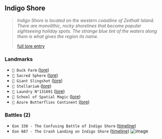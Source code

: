 ## Indigo Shore
> *Indigo Shore is located on the western coastline of Zeithalt Island. There are monolithic, rocky shorelines that become popular sightseeing holiday spots. The strange blue tint of the waters along them is what gives the region its name.*  
>  
> [full lore entry](<https://zeithalt.github.io//r/indigo_shore.html>)

### Landmarks
- `🦆 Duck Farm` ([lore](<https://zeithalt.github.io//r/duck_farm.html>))
- `🪩 Sacred Sphere` ([lore](<https://zeithalt.github.io//r/sacred_sphere.html>))
- `🏹 Giant Slingshot` ([lore](<https://zeithalt.github.io//r/giant_slingshot.html>))
- `🌌 Stellarium` ([lore](<https://zeithalt.github.io//r/stellarium.html>))
- `🧼 Laundry N°131691` ([lore](<https://zeithalt.github.io//r/laundry_131691.html>))
- `🏫 School of Spatial Magic` ([lore](<https://zeithalt.github.io//r/school_of_spatial_magic.html>))
- `🦋 Azure Butterflies Continent` ([lore](<https://zeithalt.github.io//r/azure_butterflies_continent.html>))
### Battles (2)
- `Eon 330 - The Confusing Battle of Indigo Shore` ([timeline](<https://zeithalt.github.io//t/#eon0330>))
- `Eon 687 - The Crash Landing on Indigo Shore` ([timeline](<https://zeithalt.github.io//t/#eon0687>))
![image](https://zeithalt.github.io/r/i/indigo_shore.png)